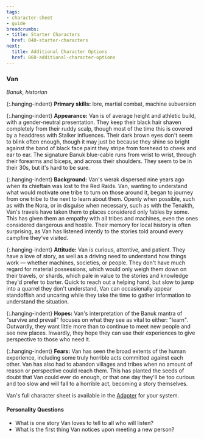 ```yaml
---
tags:
- character-sheet
- guide
breadcrumbs:
- title: Starter Characters
  href: 040-starter-characters
next:
  title: Additional Character Options
  href: 060-additional-character-options
---
```


### Van

_Banuk, historian_

{:.hanging-indent}
**Primary skills:** lore, martial combat, machine subversion

{:.hanging-indent}
**Appearance:** Van is of average height and athletic build, with a gender-neutral presentation.
They keep their black hair shaven completely from their ruddy scalp, though most of the time this is covered by a headdress with Stalker influences.
Their dark brown eyes don't seem to blink often enough, though it may just be because they shine so bright against the band of black face paint they stripe from forehead to cheek and ear to ear.
The signature Banuk blue-cable runs from wrist to wrist, through their forearms and biceps, and across their shoulders.
They seem to be in their 30s, but it's hard to be sure.

{:.hanging-indent}
**Background:** Van's werak dispersed nine years ago when its chieftain was lost to the Red Raids.
Van, wanting to understand what would motivate one tribe to turn on those around it, began to journey from one tribe to the next to learn about them.
Openly when possible, such as with the Nora, or in disguise when necessary, such as with the Tenakth, Van's travels have taken them to places considered only fables by some.
This has given them an empathy with all tribes and machines, even the ones considered dangerous and hostile.
Their memory for local history is often surprising, as Van has listened intently to the stories told around every campfire they've visited.

{:.hanging-indent}
**Attitude:** Van is curious, attentive, and patient.
They have a love of story, as well as a driving need to understand how things work — whether machines, societies, or people.
They don't have much regard for material possessions, which would only weigh them down on their travels, or shards, which pale in value to the stories and knowledge they'd prefer to barter.
Quick to reach out a helping hand, but slow to jump into a quarrel they don't understand, Van can occasionally appear standoffish and uncaring while they take the time to gather information to understand the situation.

{:.hanging-indent}
**Hopes:** Van's interpretation of the Banuk mantra of "survive and prevail" focuses on what they see as vital to either: "learn".
Outwardly, they want little more than to continue to meet new people and see new places.
Inwardly, they hope they can use their experiences to give perspective to those who need it.

{:.hanging-indent}
**Fears:** Van has seen the broad extents of the human experience, including some truly horrible acts committed against each other.
Van has also had to abandon villages and tribes when no amount of reason or perspective could reach them.
This has planted the seeds of doubt that Van could ever do enough, or that one day they'll be too curious and too slow and will fall to a horrible act, becoming a story themselves.

Van's full character sheet is available in the [Adapter](600-adapters.md) for your system.

#### Personality Questions

* What is one story Van loves to tell to all who will listen?
* What is the first thing Van notices upon meeting a new person?
